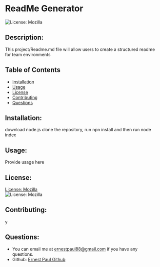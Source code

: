 # ReadMe Generator
  
  ![License: Mozilla](https://img.shields.io/badge/license-Mozilla-blue)
  
  ## Description:
  This project/Readme.md file will allow users to create a structured readme for team environments
 
  ## Table of Contents
  - [Installation](#installation)
  - [Usage](#usage)
  - [License](#license)
  - [Contributing](#Contributing)
  - [Questions](#questions)
  
  ## Installation:
  download node.js clone the repository, run npn install and then run node index
  
  ## Usage:
  Provide usage here 
  
  ## License:
  [License: Mozilla](https://choosealicense.com/licenses/mpl-2.0/)  
    ![License: Mozilla](https://img.shields.io/badge/license-Mozilla-blue)
  
  ## Contributing:
  y
  
  
  
  ## Questions:
  - You can email me at ernestpaul88@gmail.com if you have any questions.
  - Github: [Ernest Paul Github](https://github.com/ernestpaul88@gmail.com)